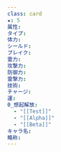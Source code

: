 ```yaml
---
class: card
★: 5
属性: 
タイプ: 
体力:  
シールド: 
ブレイク: 
霊力: 
攻撃力: 
防御力: 
霊撃力: 
技術: 
チャージ: 
運: 
0_想起解放:
  - "[[Test]]"
  - "[[Alpha]]"
  - "[[Beta]]"
キャラ名:
略称: 
---
```

